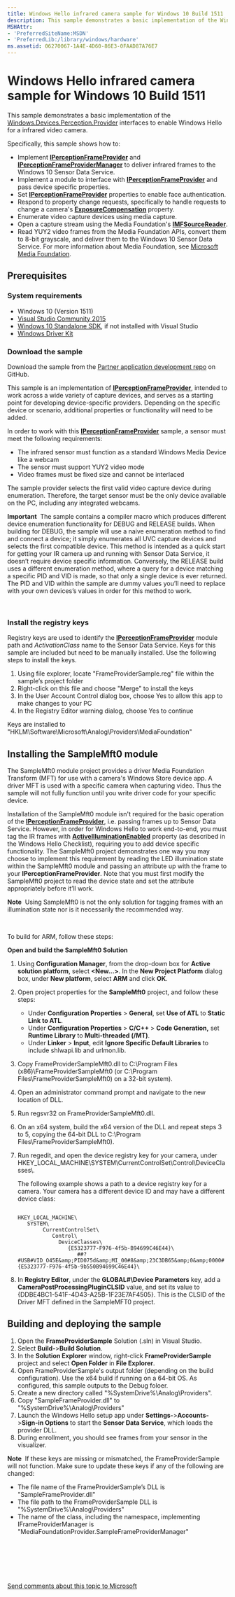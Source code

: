 ```yaml
---
title: Windows Hello infrared camera sample for Windows 10 Build 1511
description: This sample demonstrates a basic implementation of the Windows.Devices.Perception.Provider interfaces to enable Windows Hello for a infrared video camera.
MSHAttr:
- 'PreferredSiteName:MSDN'
- 'PreferredLib:/library/windows/hardware'
ms.assetid: 06270067-1A4E-4D60-86E3-0FAAD87A76E7
---
```


# Windows Hello infrared camera sample for Windows 10 Build 1511


This sample demonstrates a basic implementation of the [Windows.Devices.Perception.Provider](https://msdn.microsoft.com/library/windows/apps/windows.devices.perception.provider.aspx) interfaces to enable Windows Hello for a infrared video camera.

Specifically, this sample shows how to:

-   Implement [**IPerceptionFrameProvider**](w_dvc_percpt_prov.iperceptionframeprovider) and [**IPerceptionFrameProviderManager**](w_dvc_percpt_prov.iperceptionframeprovidermanager) to deliver infrared frames to the Windows 10 Sensor Data Service.
-   Implement a module to interface with [**IPerceptionFrameProvider**](w_dvc_percpt_prov.iperceptionframeprovider) and pass device specific properties.
-   Set [**IPerceptionFrameProvider**](w_dvc_percpt_prov.iperceptionframeprovider) properties to enable face authentication.
-   Respond to property change requests, specifically to handle requests to change a camera's [**ExposureCompensation**](w_dvc_percpt.knownperceptioninfraredframesourceproperties_exposurecompensation) property.
-   Enumerate video capture devices using media capture.
-   Open a capture stream using the Media Foundation's [**IMFSourceReader**](mf.imfsourcereader).
-   Read YUY2 video frames from the Media Foundation APIs, convert them to 8-bit grayscale, and deliver them to the Windows 10 Sensor Data Service. For more information about Media Foundation, see [Microsoft Media Foundation](mf.microsoft_media_foundation_sdk).

## Prerequisites


### System requirements

-   Windows 10 (Version 1511)
-   [Visual Studio Community 2015](http://go.microsoft.com/fwlink/p/?LinkId=532606)
-   [Windows 10 Standalone SDK](https://go.microsoft.com/fwlink/p/?LinkId=619296), if not installed with Visual Studio
-   [Windows Driver Kit](http://go.microsoft.com/fwlink/p/?LinkId=526733)

### Download the sample

Download the sample from the [Partner application development repo](http:/go.microsoft.com/fwlink?LinkId=698623) on GitHub.

This sample is an implementation of [**IPerceptionFrameProvider**](w_dvc_percpt_prov.iperceptionframeprovider), intended to work across a wide variety of capture devices, and serves as a starting point for developing device-specific providers. Depending on the specific device or scenario, additional properties or functionality will need to be added.

In order to work with this [**IPerceptionFrameProvider**](w_dvc_percpt_prov.iperceptionframeprovider) sample, a sensor must meet the following requirements:

-   The infrared sensor must function as a standard Windows Media Device like a webcam
-   The sensor must support YUY2 video mode
-   Video frames must be fixed size and cannot be interlaced

The sample provider selects the first valid video capture device during enumeration. Therefore, the target sensor must be the only device available on the PC, including any integrated webcams.

**Important**  The sample contains a compiler macro which produces different device enumeration functionality for DEBUG and RELEASE builds. When building for DEBUG, the sample will use a naive enumeration method to find and connect a device; it simply enumerates all UVC capture devices and selects the first compatible device. This method is intended as a quick start for getting your IR camera up and running with Sensor Data Service, it doesn’t require device specific information. Conversely, the RELEASE build uses a different enumeration method, where a query for a device matching a specific PID and VID is made, so that only a single device is ever returned. The PID and VID within the sample are dummy values you’ll need to replace with your own devices’s values in order for this method to work.

 

### Install the registry keys

Registry keys are used to identify the [**IPerceptionFrameProvider**](w_dvc_percpt_prov.iperceptionframeprovider) module path and *ActivationClass* name to the Sensor Data Service. Keys for this sample are included but need to be manually installed. Use the following steps to install the keys.

1.  Using file explorer, locate "FrameProviderSample.reg" file within the sample’s project folder
2.  Right-click on this file and choose "Merge" to install the keys
3.  In the User Account Control dialog box, choose Yes to allow this app to make changes to your PC
4.  In the Registry Editor warning dialog, choose Yes to continue

Keys are installed to "HKLM\\Software\\Microsoft\\Analog\\Providers\\MediaFoundation"

## Installing the SampleMft0 module


The SampleMft0 module project provides a driver Media Foundation Transform (MFT) for use with a camera's Windows Store device app. A driver MFT is used with a specific camera when capturing video. Thus the sample will not fully function until you write driver code for your specific device.

Installation of the SampleMft0 module isn't required for the basic operation of the [**IPerceptionFrameProvider**](w_dvc_percpt_prov.iperceptionframeprovider), i.e. passing frames up to Sensor Data Service. However, in order for Windows Hello to work end-to-end, you must tag the IR frames with [**ActiveIlluminationEnabled**](w_dvc_percpt.knownperceptioninfraredframesourceproperties_activeilluminationenabled) property (as described in the Windows Hello Checklist), requiring you to add device specific functionality. The SampleMft0 project demonstrates one way you may choose to implement this requirement by reading the LED illumination state within the SampleMft0 module and passing an attribute up with the frame to your **IPerceptionFrameProvider**. Note that you must first modify the SampleMft0 project to read the device state and set the attribute appropriately before it’ll work.

**Note**  Using SampleMft0 is not the only solution for tagging frames with an illumination state nor is it necessarily the recommended way.

 

To build for ARM, follow these steps:

**Open and build the SampleMft0 Solution**

1.  Using **Configuration Manager**, from the drop-down box for **Active solution platform**, select **&lt;New...&gt;**. In the **New Project Platform** dialog box, under **New platform**, select **ARM** and click **OK**.
2.  Open project properties for the **SampleMft0** project, and follow these steps:
    -   Under **Configuration Properties** &gt; **General**, set **Use of ATL** to **Static Link to ATL**.
    -   Under **Configuration Properties** &gt; **C/C++** &gt; **Code Generation,** set **Runtime Library** to **Multi-threaded (/MT)**.
    -   Under **Linker** &gt; **Input**, edit **Ignore Specific Default Libraries** to include shlwapi.lib and urlmon.lib.

3.  Copy FrameProviderSampleMft0.dll to C:\\Program Files (x86)\\FrameProviderSampleMft0 (or C:\\Program Files\\FrameProviderSampleMft0) on a 32-bit system).
4.  Open an administrator command prompt and navigate to the new location of DLL.
5.  Run regsvr32 on FrameProviderSampleMft0.dll.
6.  On an x64 system, build the x64 version of the DLL and repeat steps 3 to 5, copying the 64-bit DLL to C:\\Program Files\\FrameProviderSampleMft0).
7.  Run regedit, and open the device registry key for your camera, under HKEY\_LOCAL\_MACHINE\\SYSTEM\\CurrentControlSet\\Control\\DeviceClasses\\.

    The following example shows a path to a device registry key for a camera. Your camera has a different device ID and may have a different device class:

    ```
       
    HKEY_LOCAL_MACHINE\
       SYSTEM\
            CurrentControlSet\
               Control\
                 DeviceClasses\
                    {E5323777-F976-4f5b-B94699C46E44}\
                       ##?#USB#VID_O45E&amp;PID075d&amp;MI_00#8&amp;23C3DB65&amp;0&amp;0000#{E5323777-F976-4f5b-9b550B94699C46E44}\
    ```

8.  In **Registry Editor**, under the **GLOBAL\#\\Device Parameters** key, add a **CameraPostProcessingPluginCLSID** value, and set its value to {DDBE4BC1-541F-4D43-A25B-1F23E7AF4505}. This is the CLSID of the Driver MFT defined in the SampleMFT0 project.

## Building and deploying the sample


1.  Open the **FrameProviderSample** Solution (.sln) in Visual Studio.
2.  Select **Build-**&gt;**Build Solution**.
3.  In the **Solution Explorer** window, right-click **FrameProviderSample** project and select **Open Folder** in **File Explorer**.
4.  Open FrameProviderSample's output folder (depending on the build configuration). Use the x64 build if running on a 64-bit OS. As configured, this sample outputs to the Debug foloer.
5.  Create a new directory called "%SystemDrive%\\Analog\\Providers".
6.  Copy "SampleFrameProvider.dll" to "%SystemDrive%\\Analog\\Providers"
7.  Launch the Windows Hello setup app under **Settings-**&gt;**Accounts-**&gt;**Sign-in Options** to start the **Sensor Data Service**, which loads the provider DLL.
8.  During enrollment, you should see frames from your sensor in the visualizer.

**Note**  If these keys are missing or mismatched, the FrameProviderSample will not function. Make sure to update these keys if any of the following are changed:
-   The file name of the FrameProviderSample’s DLL is "SampleFrameProvider.dll"
-   The file path to the FrameProviderSample DLL is "%SystemDrive%\\Analog\\Providers"
-   The name of the class, including the namespace, implementing IFrameProviderManager is "MediaFoundationProvider.SampleFrameProviderManager"

 

 

 

[Send comments about this topic to Microsoft](mailto:wsddocfb@microsoft.com?subject=Documentation%20feedback%20%5Bp_WEG_Hardware\p_weg_hardware%5D:%20Windows%20Hello%20infrared%20camera%20sample%20for%20Windows%2010%20Build%201511%20%20RELEASE:%20%2811/28/2016%29&body=%0A%0APRIVACY%20STATEMENT%0A%0AWe%20use%20your%20feedback%20to%20improve%20the%20documentation.%20We%20don't%20use%20your%20email%20address%20for%20any%20other%20purpose,%20and%20we'll%20remove%20your%20email%20address%20from%20our%20system%20after%20the%20issue%20that%20you're%20reporting%20is%20fixed.%20While%20we're%20working%20to%20fix%20this%20issue,%20we%20might%20send%20you%20an%20email%20message%20to%20ask%20for%20more%20info.%20Later,%20we%20might%20also%20send%20you%20an%20email%20message%20to%20let%20you%20know%20that%20we've%20addressed%20your%20feedback.%0A%0AFor%20more%20info%20about%20Microsoft's%20privacy%20policy,%20see%20http://privacy.microsoft.com/default.aspx. "Send comments about this topic to Microsoft")




